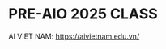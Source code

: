 **PRE-AIO 2025 CLASS**
======================================================================

AI VIET NAM: https://aivietnam.edu.vn/